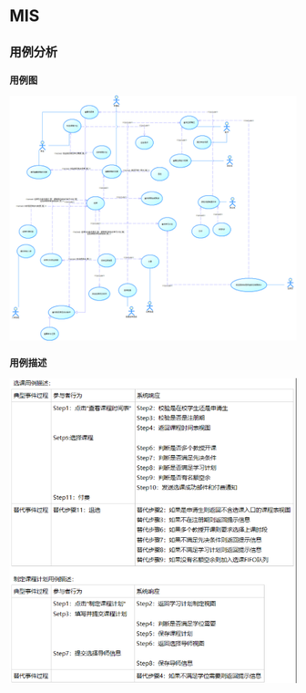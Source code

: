 # MIS
## 用例分析
### 用例图
![image](useCase/images/SRS%E7%94%A8%E4%BE%8B%E5%9B%BE-%E7%B3%BB%E7%BB%9F.png)
### 用例描述
![image](https://github.com/cumtfc/MIS/blob/master/useCase/images/%E7%94%A8%E4%BE%8B%E6%8F%8F%E8%BF%B0.png)
